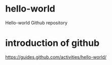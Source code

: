 # hello-world
Hello-world Github repository


# introduction of github
https://guides.github.com/activities/hello-world/
